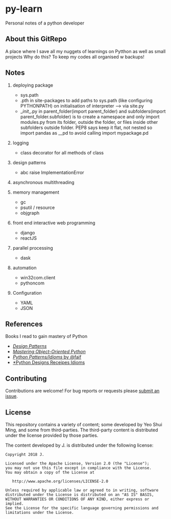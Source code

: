 # py-learn

Personal notes of a python developer

## About this GitRepo

A place where I save all my nuggets of learnings on Pytthon as well as small projects
Why do this? To keep my codes all organised w backups!

## Notes

1. deploying package 
    - sys.path
    - .pth in site-packages to add paths to sys.path (like configuring PYTHONPATH) on initialisation of interpreter --> via site.py
    - \__init__.py in parent_folder(import parent_folder) and subfolders(import parent_folder.subfolder) is to create a namespace and            only import modules.py from its folder, outside the folder, or files inside other subfolders outside folder. PEP8 says keep it          flat, not nested so import pandas as __pd to avoid calling import mypackage.pd 

2. logging 
    - class decorator for all methods of class

3. design patterns
    - abc raise ImplementationError

4. asynchronous multithreading

5. memory management
    - gc
    - psutil / resource
    - objgraph

6. front end interactive web programming
    - django
    - reactJS

7. parallel processing
    - dask

8. automation
    - win32com.client
    - pythoncom

9. Configuration
    - YAML
    - JSON

## References

Books I read to gain mastery of Python

- [*Design Patterns*](https://sourcemaking.com/design_patterns/)
- [*Mastering Object-Oriented Python*](https://www.bookdepository.com/Mastering-Object-Oriented-Python-Steven-Lott/9781783280971?ref=grid-view&qid=1520657285926&sr=1-1)
- [*Python Patterns/Idioms* by @faif](https://github.com/faif/python-patterns)
- [*Python Designs Receipes Idioms](http://python-3-patterns-idioms-test.readthedocs.io/)

## Contributing

Contributions are welcome!  For bug reports or requests please [submit an issue](https://github.com/BigPyQuant/silver-adventure/issues).

## License

This repository contains a variety of content; some developed by Yeo Shui Ming, and some from third-parties.  The third-party content is distributed under the license provided by those parties.

The content developed by J. is distributed under the following license:

    Copyright 2018 J.

    Licensed under the Apache License, Version 2.0 (the "License");
    you may not use this file except in compliance with the License.
    You may obtain a copy of the License at

       http://www.apache.org/licenses/LICENSE-2.0

    Unless required by applicable law or agreed to in writing, software
    distributed under the License is distributed on an "AS IS" BASIS,
    WITHOUT WARRANTIES OR CONDITIONS OF ANY KIND, either express or implied.
    See the License for the specific language governing permissions and
    limitations under the License.

